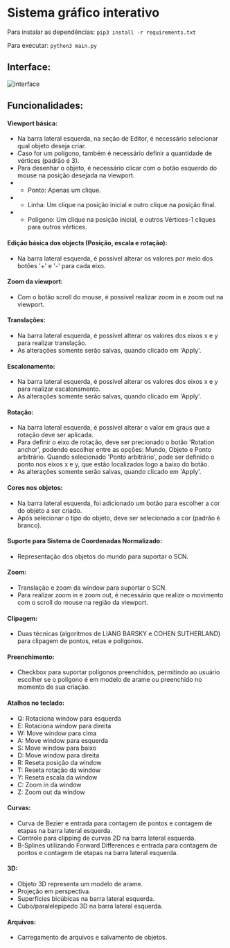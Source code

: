 # Sistema gráfico interativo

Para instalar as dependências: `pip3 install -r requirements.txt`

Para executar: `python3 main.py`

## Interface:
![interface](https://raw.githubusercontent.com/rafaelbcastilhos/sgi/main/interface/interface.png)

## Funcionalidades:
#### Viewport básica:
- Na barra lateral esquerda, na seção de Editor, é necessário selecionar qual objeto deseja criar.
- Caso for um polígono, também é necessário definir a quantidade de vértices (padrão é 3).
- Para desenhar o objeto, é necessário clicar com o botão esquerdo do mouse na posição desejada na viewport.
- - Ponto: Apenas um clique.
- - Linha: Um clique na posição inicial e outro clique na posição final.
- - Poligono: Um clique na posição inicial, e outros Vértices-1 cliques para outros vértices.
#### Edição básica dos objects (Posição, escala e rotação):
- Na barra lateral esquerda, é possível alterar os valores por meio dos botões '+' e '-' para cada eixo.
#### Zoom da viewport:
- Com o botão scroll do mouse, é possível realizar zoom in e zoom out na viewport.
#### Translações:
- Na barra lateral esquerda, é possível alterar os valores dos eixos x e y para realizar translação.
- As alterações somente serão salvas, quando clicado em 'Apply'.
#### Escalonamento:
- Na barra lateral esquerda, é possível alterar os valores dos eixos x e y para realizar escalonamento.
- As alterações somente serão salvas, quando clicado em 'Apply'.
#### Rotação:
- Na barra lateral esquerda, é possível alterar o valor em graus que a rotação deve ser aplicada.
- Para definir o eixo de rotação, deve ser precionado o botão 'Rotation anchor', podendo escolher entre as opções: Mundo, Objeto e Ponto arbitrário. Quando selecionado 'Ponto arbitrário', pode ser definido o ponto nos eixos x e y, que estão localizados logo a baixo do botão.
- As alterações somente serão salvas, quando clicado em 'Apply'.
#### Cores nos objetos:
- Na barra lateral esquerda, foi adicionado um botão para escolher a cor do objeto a ser criado.
- Após selecionar o tipo do objeto, deve ser selecionado a cor (padrão é branco). 
#### Suporte para Sistema de Coordenadas Normalizado:
- Representação dos objetos do mundo para suportar o SCN.
#### Zoom:
- Translação e zoom da window para suportar o SCN.
- Para realizar zoom in e zoom out, é necessário que realize o movimento com o scroll do mouse na região da viewport.
#### Clipagem:
- Duas técnicas (algoritmos de LIANG BARSKY e COHEN SUTHERLAND) para clipagem de pontos, retas e polígonos.
#### Preenchimento:
- Checkbox para suportar polígonos preenchidos, permitindo ao usuário escolher se o polígono é em modelo de arame ou preenchido no momento de sua criação.
#### Atalhos no teclado:
- Q: Rotaciona window para esquerda
- E: Rotaciona window para direita
- W: Move window para cima
- A: Move window para esquerda
- S: Move window para baixo
- D: Move window para direita
- R: Reseta posição da window
- T: Reseta rotação da window
- Y: Reseta escala da window
- C: Zoom in da window
- Z: Zoom out da window
#### Curvas:
- Curva de Bezier e entrada para contagem de pontos e contagem de etapas na barra lateral esquerda.
- Controle para clipping de curvas 2D na barra lateral esquerda.
- B-Splines utilizando Forward Differences e entrada para contagem de pontos e contagem de etapas na barra lateral esquerda.
#### 3D:
- Objeto 3D representa um modelo de arame.
- Projeção em perspectiva.
- Superfícies bicúbicas na barra lateral esquerda.
- Cubo/paralelepípedo 3D na barra lateral esquerda.
#### Arquivos:
- Carregamento de arquivos e salvamento de objetos.